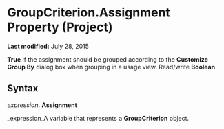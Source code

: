 
# GroupCriterion.Assignment Property (Project)

 **Last modified:** July 28, 2015

 **True** if the assignment should be grouped according to the **Customize Group By** dialog box when grouping in a usage view. Read/write **Boolean**.

## Syntax

 _expression_. **Assignment**

 _expression_A variable that represents a  **GroupCriterion** object.

